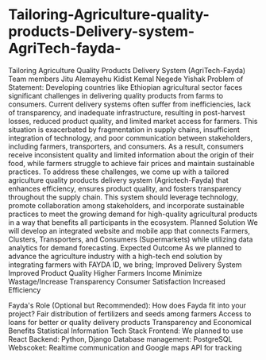# Tailoring-Agriculture-quality-products-Delivery-system-AgriTech-fayda-

 Tailoring Agriculture Quality Products Delivery System (AgriTech-Fayda)
Team members
Jitu Alemayehu
Kidist Kemal
Negede Yishak
Problem of Statement:
Developing countries like Ethiopian agricultural sector faces significant challenges in delivering quality products from farms to consumers. Current delivery systems often suffer from inefficiencies, lack of transparency, and inadequate infrastructure, resulting in post-harvest losses, reduced product quality, and limited market access for farmers.
This situation is exacerbated by fragmentation in supply chains, insufficient integration of technology, and poor communication between stakeholders, including farmers, transporters, and consumers. As a result, consumers receive inconsistent quality and limited information about the origin of their food, while farmers struggle to achieve fair prices and maintain sustainable practices.
To address these challenges, we come up with a tailored agriculture quality products delivery system (Agrictech-Fayda) that enhances efficiency, ensures product quality, and fosters transparency throughout the supply chain. This system should leverage technology, promote collaboration among stakeholders, and incorporate sustainable practices to meet the growing demand for high-quality agricultural products in a way that benefits all participants in the ecosystem.
Planned Solution
We will develop an integrated website and mobile app that connects Farmers, Clusters, Transporters, and Consumers (Supermarkets) while utilizing data analytics for demand forecasting.
Expected Outcome
As we planned to advance the agriculture industry with a high-tech end solution by integrating farmers with FAYDA ID, we bring; 
Improved Delivery System
Improved Product Quality
Higher Farmers Income
Minimize Wastage/Increase Transparency
Consumer Satisfaction
Increased Efficiency

Fayda's Role (Optional but Recommended): How does Fayda fit into your project?
Fair distribution of fertilizers and seeds among farmers
Access to loans for better or quality delivery products
Transparency and Economical Benefits
Statistical Information
Tech Stack
Frontend: We planned to use React
Backend: Python, Django
Database management: PostgreSQL
Webscoket: Realtime communication and
Google maps API for tracking
